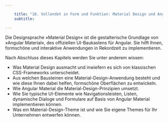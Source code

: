 ```yaml
---

    title: "18. Vollendet in Form und Funktion: Material Design und Angular Material"
    subtitle: 

---
```


Die Designsprache »Material Design« ist die gestalterische Grundlage von »Angular Material«, des offiziellen
UI-Baukastens für Angular. Sie hilft Ihnen, formschöne und interaktive Anwendungen in Rekordzeit zu implementieren.

Nach Abschluss dieses Kapitels werden Sie unter anderem wissen:

- Was Material Design ausmacht und inwiefern es sich von klassischen CSS-Frameworks unterscheidet.
- Aus welchen Bausteinen eine Material-Design-Anwendung besteht und wie diese Ihnen dabei helfen, formschöne Oberflächen
  zu entwickeln.
- Wie Angular Material die Material-Design-Prinzipien umsetzt.
- Wie Sie typische UI-Elemente wie Navigationsleisten, Listen, dynamische Dialoge und Formulare auf Basis von Angular
  Material implementieren können.
- Was ein Material-Design-Theme ist und wie Sie eigene Themes für Ihr Unternehmen entwerfen können.
